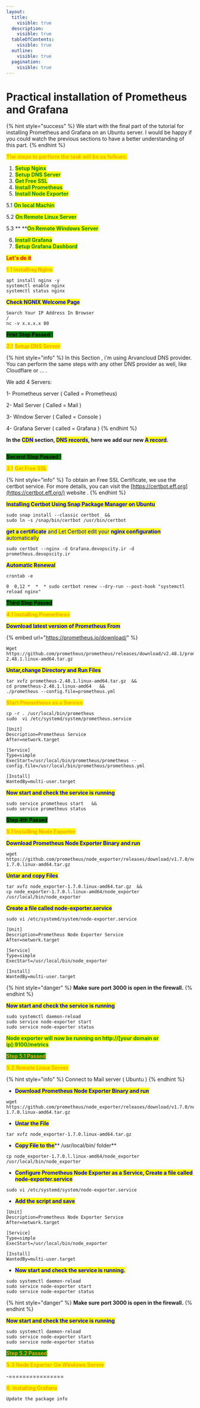 ```yaml
---
layout:
  title:
    visible: true
  description:
    visible: true
  tableOfContents:
    visible: true
  outline:
    visible: true
  pagination:
    visible: true
---
```


# Practical installation of Prometheus and Grafana



{% hint style="success" %}
We start with the final part of the tutorial for installing Prometheus and Grafana on an Ubuntu server. I would be happy if you could watch the previous sections to have a better understanding of this part.
{% endhint %}







<mark style="color:orange;">**The steps to perform the task will be as follows:**</mark>



1. <mark style="color:green;">**Setup Nginx**</mark>
2. <mark style="color:green;">**Setup DNS Server**</mark>
3. <mark style="color:green;">**Get Free SSL**</mark>
4. <mark style="color:green;">**Install Prometheus**</mark>
5. <mark style="color:green;">**Install Node Exporter**</mark>

&#x20;     5.1 <mark style="color:green;">**On local Machin**</mark>

&#x20;     5.2  <mark style="color:green;">**On Remote Linux Server**</mark>

&#x20;     5.3 ** **<mark style="color:green;">**On Remote Windows Server**</mark>

6. <mark style="color:green;">**Install Grafana**</mark>
7. <mark style="color:green;">**Setup Grafana Dashbord**</mark>



&#x20;                                                                                <mark style="color:red;">**Let's do it**</mark>





<mark style="color:orange;">**1.1 Installing Nginx**</mark>

```
apt install nginx -y
systemctl enable nginx 
systemctl status nginx
```

<mark style="color:blue;">**Check NGNIX Welcome Page**</mark>

```
Search Your IP Address In Browser
/
nc -v x.x.x.x 80
```

<mark style="background-color:green;">**Frist Step Passed !**</mark>



<mark style="color:orange;">**2.1**</mark> <mark style="color:orange;">**Setup DNS Server**</mark>



{% hint style="info" %}
In this Section , i'm using Arvancloud DNS provider. You can perform the same steps with any other DNS provider as well, like Cloudflare or ... .

We add 4 Servers:

1- Prometheus server ( Called = Prometheus)

2- Mail Server ( Called = Mail )

3- Window Server ( Called  = Console )

4- Grafana Server ( called = Grafana )
{% endhint %}

**In the **<mark style="color:blue;">**CDN**</mark>** section, **<mark style="color:blue;">**DNS records**</mark>**, here we add our new **<mark style="color:blue;">**A record**</mark>**.**



<figure><img src=".gitbook/assets/freessl.png" alt=""><figcaption></figcaption></figure>

<mark style="background-color:green;">**Second Step Passed !**</mark>





<mark style="color:orange;">**3.1**</mark>  <mark style="color:orange;">**Get Free SSL**</mark>



{% hint style="info" %}
To obtain an Free SSL Certificate, we use the certbot service. For more details, you can visit the [https://certbot.eff.org](https://certbot.eff.org/) website .
{% endhint %}

<mark style="color:blue;">**Installing Certbot Using Snap Package Manager on Ubuntu**</mark>



```
sudo snap install --classic certbot  && 
sudo ln -s /snap/bin/certbot /usr/bin/certbot 
```

<mark style="color:blue;">**get a certificate**</mark> <mark style="color:blue;"></mark><mark style="color:blue;">and Let Certbot edit your</mark> <mark style="color:blue;"></mark><mark style="color:blue;">**nginx configuration**</mark> <mark style="color:blue;"></mark><mark style="color:blue;">automatically</mark>

```
sudo certbot --nginx -d Grafana.devopscity.ir -d prometheus.devopscity.ir 
```

<mark style="color:blue;">**Automatic Renewal**</mark>

```
crontab -e

0  0,12 *  *  * sudo certbot renew --dry-run --post-hook "systemctl reload nginx"

```

<mark style="background-color:green;">**Third Step Passed**</mark>&#x20;





<mark style="color:orange;">**4.1  Installing Prometheus**</mark>

<mark style="color:blue;">**Download latest version of Prometheus From**</mark>

{% embed url="https://prometheus.io/download/" %}

```
Wget https://github.com/prometheus/prometheus/releases/download/v2.48.1/prometheus-2.48.1.linux-amd64.tar.gz
```

<mark style="color:blue;">**Untar,change Directory and Run  Files**</mark>



```
tar xvfz prometheus-2.48.1.linux-amd64.tar.gz  &&
cd prometheus-2.48.1.linux-amd64   &&
./prometheus --config.file=prometheus.yml
```

<mark style="color:orange;">**Start Prometheus as a Service**</mark>

```
cp -r . /usr/local/bin/prometheus
sudo  vi /etc/systemd/system/prometheus.service

[Unit]
Description=Prometheus Service
After=network.target

[Service]
Type=simple
ExecStart=/usr/local/bin/prometheus/prometheus --config.file=/usr/local/bin/prometheus/prometheus.yml

[Install]
WantedBy=multi-user.target

```

<mark style="color:blue;">**Now start and check the service is running**</mark>



```
sudo service prometheus start   && 
sudo service prometheus status
```

<mark style="background-color:green;">**Step 4th Passed**</mark>&#x20;



<mark style="color:orange;">**5.1   Installing Node Exporter**</mark>

<mark style="color:blue;">**Download Prometheus Node Exporter Binary and run**</mark>

```
wget https://github.com/prometheus/node_exporter/releases/download/v1.7.0/node_exporter-1.7.0.linux-amd64.tar.gz
```



<mark style="color:blue;">**Untar and copy Files**</mark>



```
tar xvfz node_exporter-1.7.0.linux-amd64.tar.gz  &&  
cp node_exporter-1.7.0.l.linux-amd64/node_exporter /usr/local/bin/node_exporter
```

<mark style="color:blue;">**Create a file called node-exporter.service**</mark>

```
sudo vi /etc/systemd/system/node-exporter.service
```

```
[Unit]
Description=Prometheus Node Exporter Service
After=network.target

[Service]
Type=simple
ExecStart=/usr/local/bin/node_exporter

[Install]
WantedBy=multi-user.target

```



{% hint style="danger" %}
**Make sure port 3000 is open in the firewall.**
{% endhint %}

<mark style="color:blue;">**Now start and check the service is running**</mark>

```
sudo systemctl daemon-reload
sudo service node-exporter start
sudo service node-exporter status
```

<mark style="color:green;">**Node exporter will now be running on http://\[your domain or ip]:9100/metrics**</mark>

<mark style="color:orange;background-color:green;">**Step 5.1 Passed**</mark>



<mark style="color:orange;">**5.2   Remote Linux Server**</mark>

{% hint style="info" %}
Connect to Mail server  ( Ubuntu )
{% endhint %}

* <mark style="color:blue;">**Download Prometheus Node Exporter Binary and run**</mark>

```
wget https://github.com/prometheus/node_exporter/releases/download/v1.7.0/node_exporter-1.7.0.linux-amd64.tar.gz
```

* <mark style="color:blue;">**Untar the File**</mark>

```
tar xvfz node_exporter-1.7.0.linux-amd64.tar.gz
```

* <mark style="color:blue;">**Copy File to the**</mark>** **<mark style="color:orange;">**/usr/local/bin/ folder**</mark>

```
cp node_exporter-1.7.0.l.linux-amd64/node_exporter /usr/local/bin/node_exporter
```

* <mark style="color:blue;">**Configure Prometheus Node Exporter as a Service, Create a file called node-exporter.service**</mark>

```
sudo vi /etc/systemd/system/node-exporter.service
```

* <mark style="color:blue;">**Add the script and save**</mark>

```
[Unit]
Description=Prometheus Node Exporter Service
After=network.target

[Service]
Type=simple
ExecStart=/usr/local/bin/node_exporter

[Install]
WantedBy=multi-user.target

```

* <mark style="color:blue;">**Now start and check the service is running.**</mark>

```
sudo systemctl daemon-reload
sudo service node-exporter start
sudo service node-exporter status
```

{% hint style="danger" %}
**Make sure port 3000 is open in the firewall.**
{% endhint %}

<mark style="color:blue;">**Now start and check the service is running**</mark>

```
sudo systemctl daemon-reload
sudo service node-exporter start
sudo service node-exporter status
```

<mark style="color:orange;background-color:green;">**Step 5.2 Passed**</mark>



<mark style="color:orange;">**5.3 Node Exporter On Windows Server**</mark>











\-================

<mark style="color:orange;">**6.   Installing Grafana**</mark>



```
Update the package info 
```

